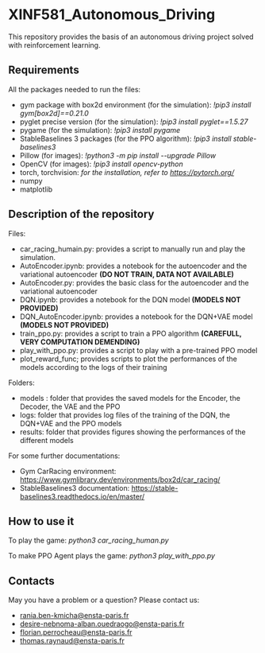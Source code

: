 # XINF581_Autonomous_Driving

This repository provides the basis of an autonomous driving project solved with reinforcement learning.

## Requirements

All the packages needed to run the files:
- gym package with box2d environment (for the simulation): *!pip3 install gym[box2d]==0.21.0*
- pyglet precise version (for the simulation): *!pip3 install pyglet==1.5.27*
- pygame (for the simulation): *!pip3 install pygame*
- StableBaselines 3 packages (for the PPO algorithm): *!pip3 install stable-baselines3*
- Pillow (for images): *!python3 -m pip install --upgrade Pillow*
- OpenCV (for images): *!pip3 install opencv-python*
- torch, torchvision: *for the installation, refer to https://pytorch.org/*
- numpy
- matplotlib

## Description of the repository

Files:
- car_racing_humain.py: provides a script to manually run and play the simulation.
- AutoEncoder.ipynb: provides a notebook for the autoencoder and the variational autoencoder **(DO NOT TRAIN, DATA NOT AVAILABLE)**
- AutoEncoder.py: provides the basic class for the autoencoder and the variational autoencoder
- DQN.ipynb: provides a notebook for the DQN model **(MODELS NOT PROVIDED)**
- DQN_AutoEncoder.ipynb: provides a notebook for the DQN+VAE model **(MODELS NOT PROVIDED)**
- train_ppo.py: provides a script to train a PPO algorithm **(CAREFULL, VERY COMPUTATION DEMENDING)**
- play_with_ppo.py: provides a script to play with a pre-trained PPO model
- plot_reward_func; provides scripts to plot the performances of the models according to the logs of their training

Folders:
- models : folder that provides the saved models for the Encoder, the Decoder, the VAE and the PPO
- logs: folder that provides log files of the training of the DQN, the DQN+VAE and the PPO models
- results: folder that provides figures showing the performances of the different models

For some further documentations:

- Gym CarRacing environment: https://www.gymlibrary.dev/environments/box2d/car_racing/
- StableBaselines3 documentation: https://stable-baselines3.readthedocs.io/en/master/

## How to use it

To play the game: *python3 car_racing_human.py*

To make PPO Agent plays the game: *python3 play_with_ppo.py*

## Contacts

May you have a problem or a question? Please contact us:
- rania.ben-kmicha@ensta-paris.fr
- desire-nebnoma-alban.ouedraogo@ensta-paris.fr
- florian.perrocheau@ensta-paris.fr
- thomas.raynaud@ensta-paris.fr